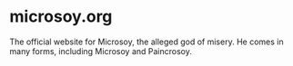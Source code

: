 # microsoy.org

The official website for Microsoy, the alleged god of misery. He comes in many forms, including Microsoy and Paincrosoy.